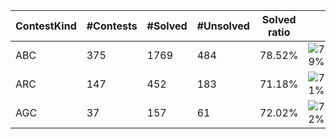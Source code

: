 | ContestKind | #Contests | #Solved | #Unsolved | Solved ratio | |
| - | - | - | - | - | - |
| ABC | 375 | 1769 | 484 | 78.52% | ![79%](https://progress-bar.xyz/79?title=Solved) |
| ARC | 147 | 452 | 183 | 71.18% | ![71%](https://progress-bar.xyz/71?title=Solved) |
| AGC | 37 | 157 | 61 | 72.02% | ![72%](https://progress-bar.xyz/72?title=Solved) |
